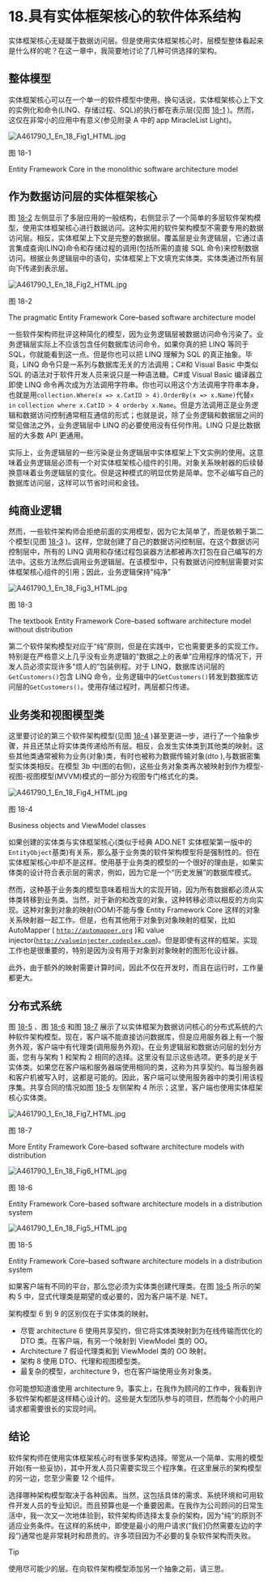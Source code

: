 # 18.具有实体框架核心的软件体系结构

实体框架核心无疑属于数据访问层。但是使用实体框架核心时，层模型整体看起来是什么样的呢？在这一章中，我简要地讨论了几种可供选择的架构。

## 整体模型

实体框架核心可以在一个单一的软件模型中使用。换句话说，实体框架核心上下文的实例化和命令(LINQ、存储过程、SQL)的执行都在表示层(见图 [18-1](#Fig1) )。然而，这仅在非常小的应用中有意义(参见附录 A 中的 app MiracleList Light)。

![A461790_1_En_18_Fig1_HTML.jpg](img/A461790_1_En_18_Fig1_HTML.jpg)

图 18-1

Entity Framework Core in the monolithic software architecture model

## 作为数据访问层的实体框架核心

图 [18-2](#Fig2) 左侧显示了多层应用的一般结构，右侧显示了一个简单的多层软件架构模型，使用实体框架核心进行数据访问。这种实用的软件架构模型不需要专用的数据访问层。相反，实体框架上下文是完整的数据层。覆盖层是业务逻辑层，它通过语言集成查询(LINQ)命令和存储过程的调用(包括所需的直接 SQL 命令)来控制数据访问。根据业务逻辑层中的语句，实体框架上下文填充实体类。实体类通过所有层向下传递到表示层。

![A461790_1_En_18_Fig2_HTML.jpg](img/A461790_1_En_18_Fig2_HTML.jpg)

图 18-2

The pragmatic Entity Framework Core–based software architecture model

一些软件架构师批评这种简化的模型，因为业务逻辑层被数据访问命令污染了。业务逻辑层实际上不应该包含任何数据库访问命令。如果你真的把 LINQ 等同于 SQL，你就能看到这一点。但是你也可以把 LINQ 理解为 SQL 的真正抽象。毕竟，LINQ 命令只是一系列与数据库无关的方法调用；C#和 Visual Basic 中类似 SQL 的语法对于软件开发人员来说只是一种语法糖。C#或 Visual Basic 编译器立即使 LINQ 命令再次成为方法调用字符串。你也可以用这个方法调用字符串本身，也就是用`collection.Where(x => x.CatID > 4).OrderBy(x => x.Name)`代替`x in` `collection where x.CatID > 4 orderby x.Name`。但是方法调用正是业务逻辑和数据访问控制通常相互通信的形式；也就是说，除了业务逻辑和数据层之间的常见做法之外，业务逻辑层中 LINQ 的必要使用没有任何作用。LINQ 只是比数据层的大多数 API 更通用。

实际上，业务逻辑层的一些污染是业务逻辑层中实体框架上下文实例的使用。这意味着业务逻辑层必须有一个对实体框架核心组件的引用。对象关系映射器的后续替换意味着业务逻辑层的变化。但是这种模式的明显优势是简单。您不必编写自己的数据库访问层，这样可以节省时间和金钱。

## 纯商业逻辑

然而，一些软件架构师会拒绝前面的实用模型，因为它太简单了，而是依赖于第二个模型(见图 [18-3](#Fig3) )。这样，您就创建了自己的数据访问控制层。在这个数据访问控制层中，所有的 LINQ 调用和存储过程包装器方法都被再次打包在自己编写的方法中。这些方法然后调用业务逻辑层。在该模型中，只有数据访问控制层需要对实体框架核心组件的引用；因此，业务逻辑保持“纯净”

![A461790_1_En_18_Fig3_HTML.jpg](img/A461790_1_En_18_Fig3_HTML.jpg)

图 18-3

The textbook Entity Framework Core–based software architecture model without distribution

第二个软件架构模型对应于“纯”原则，但是在实践中，它也需要更多的实现工作。特别是在严格意义上几乎没有业务逻辑的“数据之上的表单”应用程序的情况下，开发人员必须实现许多“烦人的”包装例程。对于 LINQ，数据库访问层的`GetCustomers()`包含 LINQ 命令，业务逻辑中的`GetCustomers()`转发到数据库访问层的`GetCustomers()`。使用存储过程时，两层都只传递。

## 业务类和视图模型类

这里要讨论的第三个软件架构模型(见图 [18-4](#Fig4) )甚至更进一步，进行了一个抽象步骤，并且还禁止将实体类传递给所有层。相反，会发生实体类到其他类的映射。这些其他类通常被称为业务(对象)类，有时也被称为数据传输对象(dto ),与数据密集型实体类相反。在模型 3b 中(图的右侧)，这些业务对象类再次被映射到作为模型-视图-视图模型(MVVM)模式的一部分为视图专门格式化的类。

![A461790_1_En_18_Fig4_HTML.jpg](img/A461790_1_En_18_Fig4_HTML.jpg)

图 18-4

Business objects and ViewModel classes

如果创建的实体类与实体框架核心(类似于经典 ADO.NET 实体框架第一版中的`EntityObject`基类)有关系，那么基于业务类的软件架构模型将是强制性的。但在实体框架核心中却不是这样。使用基于业务类的模型的一个很好的理由是，如果实体类的设计符合表示层的需求，例如，因为它是一个“历史发展”的数据库模式。

然而，这种基于业务类的模型意味着相当大的实现开销，因为所有数据都必须从实体类转移到业务类。当然，对于新的和改变的对象，这种转移必须以相反的方向实现。这种对象到对象的映射(OOM)不能与像 Entity Framework Core 这样的对象关系映射器一起工作。但是，也有其他用于对象到对象映射的框架，比如 AutoMapper ( [`http://automapper.org`](http://automapper.org) )和 value injector([`http://valueinjecter.codeplex.com`](http://valueinjecter.codeplex.com))。但是即使有这样的框架，实现工作也是很重要的，特别是因为没有用于对象到对象映射的图形化设计器。

此外，由于额外的映射需要计算时间，因此不仅在开发时，而且在运行时，工作量都更大。

## 分布式系统

图 [18-5](#Fig5) 、图 [18-6](#Fig6) 和图 [18-7](#Fig7) 展示了以实体框架为数据访问核心的分布式系统的六种软件架构模型。现在，客户端不能直接访问数据库，但是应用服务器上有一个服务外观，客户端中有代理类(调用服务外观)。在业务逻辑层和数据访问层的划分方面，您有与架构 1 和架构 2 相同的选择。这里没有显示这些选项。更多的是关于实体类。如果您在客户端和服务器端使用相同的类，这称为共享契约。每当服务器和客户机被写入时，这都是可能的。因此，客户端可以使用服务器中的类引用该程序集。共享合同的情况如图 [18-5](#Fig5) 左侧架构 4 所示；这里，客户端也使用实体框架核心实体类。

![A461790_1_En_18_Fig7_HTML.jpg](img/A461790_1_En_18_Fig7_HTML.jpg)

图 18-7

More Entity Framework Core–based software architecture models with distribution

![A461790_1_En_18_Fig6_HTML.jpg](img/A461790_1_En_18_Fig6_HTML.jpg)

图 18-6

Entity Framework Core–based software architecture models in a distribution system

![A461790_1_En_18_Fig5_HTML.jpg](img/A461790_1_En_18_Fig5_HTML.jpg)

图 18-5

Entity Framework Core–based software architecture models in a distribution system

如果客户端有不同的平台，那么您必须为实体类创建代理类。在图 [18-5](#Fig5) 所示的架构 5 中，显式代理类是期望的或必要的，因为客户端不是. NET。

架构模型 6 到 9 的区别仅在于实体类的映射。

*   尽管 architecture 6 使用共享契约，但它将实体类映射到为在线传输而优化的 DTO 类。在客户端，有另一个映射到 ViewModel 类的 OO。
*   Architecture 7 假设代理类和到 ViewModel 类的 OO 映射。
*   架构 8 使用 DTO、代理和视图模型类。
*   最复杂的模型，architecture 9，也在客户端使用业务对象类。

你可能想知道谁使用 architecture 9。事实上，在我作为顾问的工作中，我看到许多软件架构都是这样精心设计的。这些是大型团队参与的项目，然而每个小的用户请求都需要很长的实现时间。

## 结论

软件架构师在使用实体框架核心时有很多架构选择。带宽从一个简单、实用的模型开始(有一些妥协)，其中开发人员只需要实现三个程序集。在这里展示的架构模型的另一边，您至少需要 12 个组件。

选择哪种架构模型取决于各种因素。当然，这包括具体的需求、系统环境和可用软件开发人员的专业知识。而且预算也是一个重要因素。在我作为公司顾问的日常生活中，我一次又一次地体验到，软件架构师选择太复杂的架构，因为“纯”的原则不适应业务条件。在这样的系统中，即使是最小的用户请求(“我们仍然需要左边的字段”)通常也是非常耗时和昂贵的。许多项目因为不必要的复杂软件架构而失败。

Tip

使用尽可能少的层。在向软件架构模型添加另一个抽象之前，请三思。